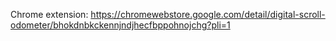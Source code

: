 Chrome extension: https://chromewebstore.google.com/detail/digital-scroll-odometer/bhokdnbkckennjndjhecfbppohnojchg?pli=1
